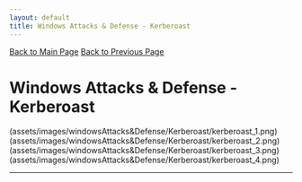 ```yaml
---
layout: default
title: Windows Attacks & Defense - Kerberoast
---
```

[Back to Main Page](index.html)
[Back to Previous Page](structure/windowsAttacks&Defense/windowsAttacks&Defense.html)
# Windows Attacks & Defense - Kerberoast

(assets/images/windowsAttacks&Defense/Kerberoast/kerberoast_1.png)
(assets/images/windowsAttacks&Defense/Kerberoast/kerberoast_2.png)
(assets/images/windowsAttacks&Defense/Kerberoast/kerberoast_3.png)
(assets/images/windowsAttacks&Defense/Kerberoast/kerberoast_4.png)

---